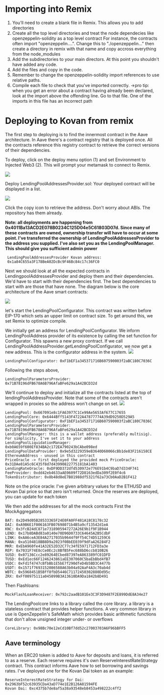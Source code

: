 
# Importing into Remix

1. You'll need to create a blank file in Remix. This allows you to add directories
2. Create all the top level directories and treat the node dependecies like openzeppelin-solidity as a top level contract
  For instance, the contracts often import "openzeppelin....". Change this to "./openzeppelin..." then create a directory in remix with that name and copy accross everything from the node_modules
3. Add the subdirectories to your main directors. At this point you shouldn't have added any code.
4. Add the files and copy in the code.
5. Remember to change the openzeppelin-solidity import references to use relative paths.
6. Compile each file to check that you've imported correctly. 
   ->pro tip: when you get an error about a contract having already been declared, look at the import above the offending line. Go to that file. One of the imports in this file has an incorrect path

# Deploying to Kovan from remix
The first step to deploying is to find the innermost contract in the Aave architecture. In Aave there's a contract registry that is deployed once. All the contracts reference this registry contract to retrieve the correct versions of their dependencies.

To deploy, click on the deploy menu option (1) and set Environment to Injected Web3 (2). This will prompt your metamask to connect to Remix.

![](./remixMigrationImages/Deploy.png)


Deploy LendingPoolAddressesProvider.sol:
Your deployed contract will be displayed in a list. 


![](./remixMigrationImages/copy-address.png)


Click the copy icon to retrieve the address. Don't worry about ABIs. The repository has them already.

  **Note: all deployments are happening from 0x4011Ba13ACD2E078B0234C125D04e5C61803D07d. Since many of these contracts are owned, ownership transfer will have to occur at some point. I've transferred the ownership of LendingPoolAddressesProvider to the address you supplied. I've also set you as the LendingPoolManager. This should give you sufficient admin power**


```
 LendingPoolAddressesProvider Kovan address: 
 0x1a84C655a3F178BeA02DcBc9F46Bc84c17c36FC0
```

Next we should look at all the expected contracts in LendingpoolAddressesProvider and deploy them and their dependencies.
We'd have to start with their dependencies first. The best dependencies to start with are those that have none. The diagram below is the core architecture of the Aave smart contracts:

![](./remixMigrationImages/protocol-architecture.png)

let's start the LendingPoolConfigurator. This contract was written before EIP-170 which sets an upper limit on contract size. To get around this, we set Remix to optimize compile.

We initially get an address for LendingPoolConfigurator. We inform LendingPoolAddress provider of its existence by calling the set function for Configurator. This spawns a new proxy contract. If we call LendingPoolAddressProvider.getLendingPoolConfigurator, we now get a new address. This is the configurator address in the system.
![](./remixMigrationImages/configuratorSetOnAddressProvider.png)
```
LendingPoolConfigurator: 0xF1bEF1a345371716B607590003f2aBC180C7036C
```

Following the steps above, 

```
LendingPoolParametersProvider: 0x71B78196dFB678A6B796AfaBFe629a1A42BCD32d
```

We'll continue to deploy and initialize all the contracts listed at the top of lendingPoolAddressProvider. Note that some of the contracts aren't wrapped in proxies so the address won't change on set. ![](./remixMigrationImages/addressproviderproxies.png)

```
LendingPool: 0x667091e8c1FA63977C1Ce99Ae5653Af677C17655
LendingPoolCore: 0x6444Bff5143F4722A47877774A39dD9250D529A5
LendingPoolConfigurator: 0xF1bEF1a345371716B607590003f2aBC180C7036C
LendingPoolParametersProvider: 0x71B78196dFB678A6B796AfaBFe629a1A42BCD32d
LendingPoolManager: this is a wallet address (preferably multisig). For simplicity, I've set it to your address
LendingPoolLiquidationManager: 0xb0A659f600Ef834BA2c172EA790243bCAbe098ed
LendingPoolDataProvider: 0x9e5d3229359eB3640D60066cBb1de83F216158CE
EthereumAddress - unused in this contract
PriceOracle -> first deployed the provided mock PriceOracle: 0x31DAe81A5c6C435f8d7d43990822775181bA1403
LendingRateOracle: 0xDF9DD372dfd530972e776E91b4C9baD7d334F741
FeeProvider: 0xdd42eb4633aAE0609f72D8163edDa309f2E0f4c6
TokenDistributor: 0x8b48d8eE7B81988df5321f62a73Cb0AaD2B1F412
```
Note on the price oracle: I've given arbitrary values for the ETHUSD and Kovan Dai price so that zero isn't returned. Once the reserves are deployed, you can update for each token

We then add the addresses for all the mock contracts
First the MockAggregators
```
BAT: 0x2D49d05B28533365F24E0FA0FF481A18C8178c32
DAI: 0xA9B6E1f006163FB07698071b4B5a9cf13542d1eA
KNC: 0x3fcB24dC871e7318905947272A26E9b1f9F1B944
LEND: 0x17b8DABd83a0140e70D96D0733C64645A2B5CdbF
LINK: 0xAA6ceA3E84A2717035b9644f9Ff54C74D51259C6
MANA: 0xa5104818BB8D9a2023f0BbEE039f9dFaA26284F2
MKR: 0xEbA960fe41A32E52D32C77c34fE5971712FD3a3e
REP: 0x7031F74E8cCe0Ec2c8BfB5Fec688bD6ccb810B26
SUSD: 0x07136Ccc2e89264ECbed87397eA863389fC01DFD
TUSD: 0xEd1ec66F1246243861aEE307060C5baEbBbd4fB7
USDC: 0xFd1f4747cBfbBb1E5bE7f290dfeD4b5BD3C4477b
USDT: 0x1571f7693152086588A63b04a92AaF4A3c70ab4d
WBTC: 0x5968451B5Bff8fbD5446C71172450302880Dd95c
ZRX: 0xFf00975111a045099B3A13610DA9Da1842b8D491
```

Then Flashloans:

```
MockFlashLoanReceiver: 0x792c2aadB101Ee3C3F3D9487F2E899DdE8A34e27
```

The LendingPoolcore links to a library called the core library. a library is a stateless contract that provides helper functions. A very common library in use is OpenZeppelin's SafeMath which provides basic arithmetic functions that don't allow unsigned integer under- or overflows

```
CoreLibrary: 0x98Bc70e12eCd10Bf7dd52c27003703A6F96bBFF5
```
## Aave terminology
When an ERC20 token is added to Aave for deposits and loans, it is referred to as a reserve. Each reserve requires it's own ReserveInterestRateStrategy contract.
This contract informs Aave how to set borrowing and savings rates. I've deployed one for the Kovan Dai token as an example:

```
ReserveInterestRateStrategy for Dai: 0x2963bF52c63935CDa43aD774e1E2B126A81594FE
Kovan Dai: 0xc4375b7de8af5a38a93548eb8453a498222c4ff2
```
